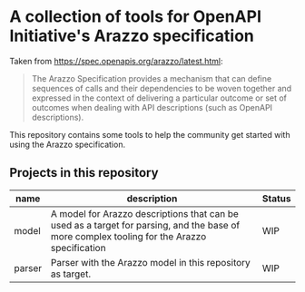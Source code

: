 # A collection of tools for OpenAPI Initiative's Arazzo specification

Taken from https://spec.openapis.org/arazzo/latest.html:
> The Arazzo Specification provides a mechanism that can define sequences of calls and their dependencies to be woven together and expressed in the context of delivering a particular outcome or set of outcomes when dealing with API descriptions (such as OpenAPI descriptions).


This repository contains some tools to help the community get started with using the Arazzo specification.

## Projects in this repository

| name   | description                                                                                                                                 | Status |
| ------ | ------------------------------------------------------------------------------------------------------------------------------------------- | ------ |
| model  | A model for Arazzo descriptions that can be used as a target for parsing, and the base of more complex tooling for the Arazzo specification | WIP    |
| parser | Parser with the Arazzo model in this repository as target.                                                                                  | WIP    |